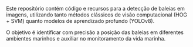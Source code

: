 Este repositório contém código e recursos para a detecção de baleias em imagens, utilizando tanto métodos clássicos de visão computacional (HOG + SVM) quanto modelos de aprendizado profundo (YOLOv8). 

O objetivo é identificar com precisão a posição das baleias em diferentes ambientes marinhos e auxiliar no monitoramento da vida marinha.
